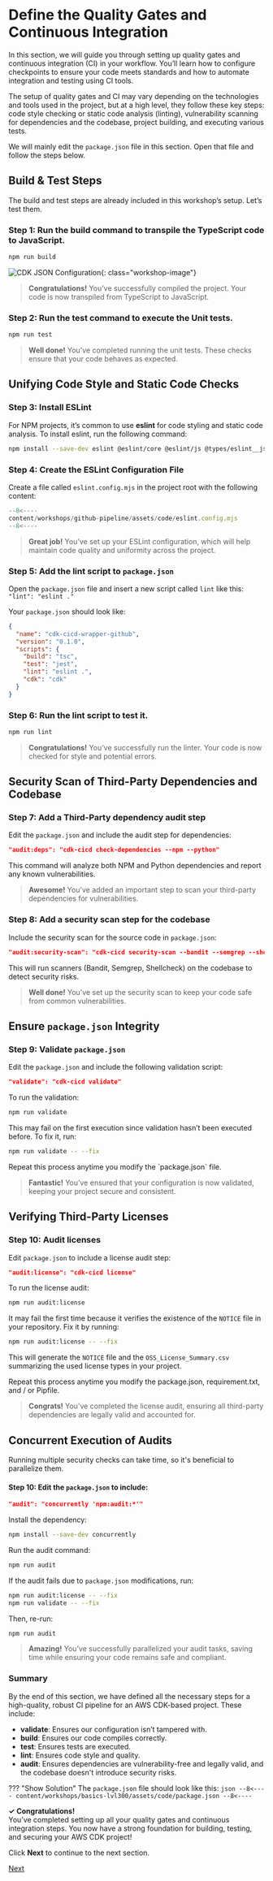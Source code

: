 
# Define the Quality Gates and Continuous Integration

In this section, we will guide you through setting up quality gates and continuous integration (CI) in your workflow. You’ll learn how to configure checkpoints to ensure your code meets standards and how to automate integration and testing using CI tools.

The setup of quality gates and CI may vary depending on the technologies and tools used in the project, but at a high level, they follow these key steps: code style checking or static code analysis (linting), vulnerability scanning for dependencies and the codebase, project building, and executing various tests.

We will mainly edit the `package.json` file in this section. Open that file and follow the steps below.

## Build & Test Steps

The build and test steps are already included in this workshop’s setup. Let’s test them.

### Step 1: Run the build command to transpile the TypeScript code to JavaScript.

```bash
npm run build
```

![CDK JSON Configuration](./assets/02-images/02-01-build.png){: class="workshop-image"}

> **Congratulations!** You’ve successfully compiled the project. Your code is now transpiled from TypeScript to JavaScript.

### Step 2: Run the test command to execute the Unit tests.

```bash
npm run test
```


> **Well done!** You’ve completed running the unit tests. These checks ensure that your code behaves as expected.

## Unifying Code Style and Static Code Checks

### Step 3: Install ESLint

For NPM projects, it’s common to use **eslint** for code styling and static code analysis. To install eslint, run the following command:

```bash
npm install --save-dev eslint @eslint/core @eslint/js @types/eslint__js typescript typescript-eslint @stylistic/eslint-plugin
```

### Step 4: Create the ESLint Configuration File

Create a file called `eslint.config.mjs` in the project root with the following content:

```javascript
--8<----
content/workshops/github-pipeline/assets/code/eslint.config.mjs
--8<----
```

> **Great job!** You’ve set up your ESLint configuration, which will help maintain code quality and uniformity across the project.

### Step 5: Add the lint script to `package.json`

Open the `package.json` file and insert a new script called `lint` like this: `"lint": "eslint ."`

Your `package.json` should look like:

```json
{
  "name": "cdk-cicd-wrapper-github",
  "version": "0.1.0",
  "scripts": {
    "build": "tsc",
    "test": "jest",
    "lint": "eslint .",
    "cdk": "cdk"
  }
}
```

### Step 6: Run the lint script to test it.

```bash
npm run lint
```

> **Congratulations!** You’ve successfully run the linter. Your code is now checked for style and potential errors.

## Security Scan of Third-Party Dependencies and Codebase

### Step 7: Add a Third-Party dependency audit step

Edit the `package.json` and include the audit step for dependencies:

```json
"audit:deps": "cdk-cicd check-dependencies --npm --python"
```

This command will analyze both NPM and Python dependencies and report any known vulnerabilities.

> **Awesome!** You’ve added an important step to scan your third-party dependencies for vulnerabilities.

### Step 8: Add a security scan step for the codebase

Include the security scan for the source code in `package.json`:

```json
"audit:security-scan": "cdk-cicd security-scan --bandit --semgrep --shellcheck"
```

This will run scanners (Bandit, Semgrep, Shellcheck) on the codebase to detect security risks.

> **Well done!** You’ve set up the security scan to keep your code safe from common vulnerabilities.

## Ensure `package.json` Integrity

### Step 9: Validate `package.json`

Edit the `package.json` and include the following validation script:

```json
"validate": "cdk-cicd validate"
```

To run the validation:

```bash
npm run validate
```

This may fail on the first execution since validation hasn’t been executed before. To fix it, run:

```bash
npm run validate -- --fix
```

<div class="note">Repeat this process anytime you modify the `package.json` file.</div>

> **Fantastic!** You’ve ensured that your configuration is now validated, keeping your project secure and consistent.

## Verifying Third-Party Licenses

### Step 10: Audit licenses

Edit `package.json` to include a license audit step:

```json
"audit:license": "cdk-cicd license"
```

To run the license audit:

```bash
npm run audit:license
```

It may fail the first time because it verifies the existence of the `NOTICE` file in your repository. Fix it by running:

```bash
npm run audit:license -- --fix
```

This will generate the `NOTICE` file and the `OSS_License_Summary.csv` summarizing the used license types in your project.

<div class="note">Repeat this process anytime you modify the package.json, requirement.txt, and / or Pipfile.</div>

> **Congrats!** You’ve completed the license audit, ensuring all third-party dependencies are legally valid and accounted for.

## Concurrent Execution of Audits

Running multiple security checks can take time, so it's beneficial to parallelize them.

#### Step 10: Edit the `package.json` to include:

```json
"audit": "concurrently 'npm:audit:*'"
```

Install the dependency:

```bash
npm install --save-dev concurrently
```

Run the audit command:

```bash
npm run audit
```

If the audit fails due to `package.json` modifications, run:

```bash
npm run audit:license -- --fix
npm run validate -- --fix
```

Then, re-run:

```bash
npm run audit
```

> **Amazing!** You’ve successfully parallelized your audit tasks, saving time while ensuring your code remains safe and compliant.

### Summary

By the end of this section, we have defined all the necessary steps for a high-quality, robust CI pipeline for an AWS CDK-based project. These include:

- **validate**: Ensures our configuration isn’t tampered with.
- **build**: Ensures our code compiles correctly.
- **test**: Ensures tests are executed.
- **lint**: Ensures code style and quality.
- **audit**: Ensures dependencies are vulnerability-free and legally valid, and the codebase doesn't introduce security risks.


??? "Show Solution"
    The `package.json` file should look like this:
    ```json
    --8<----
    content/workshops/basics-lvl300/assets/code/package.json
    --8<----
    ```


<div class="workshop-congrats-box">
  <strong class="workshop-congrats-title">✓ Congratulations!</strong><br/>
You’ve completed setting up all your quality gates and continuous integration steps. You now have a strong foundation for building, testing, and securing your AWS CDK project!
</div>

Click **Next** to continue to the next section.

<a href="03-create-pipeline.html" class="md-button">Next</a>